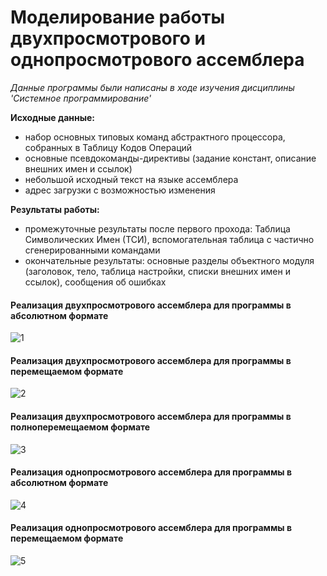 # Моделирование работы двухпросмотрового и однопросмотрового ассемблера
_Данные программы были написаны в ходе изучения дисциплины 'Системное программирование'_

**Исходные данные:**
* набор основных типовых команд абстрактного процессора, собранных в Таблицу Кодов Операций
* основные псевдокоманды-директивы (задание констант, описание внешних имен и ссылок)
* небольшой исходный текст на языке ассемблера
* адрес загрузки с возможностью изменения

**Результаты работы:**
* промежуточные результаты после первого прохода: Таблица Символических Имен (ТСИ), вспомогательная таблица с частично сгенерированными командами
* окончательные результаты: основные разделы объектного модуля (заголовок, тело, таблица настройки, списки внешних имен и ссылок), сообщения об ошибках


#### Реализация двухпросмотрового ассемблера для программы в абсолютном формате
![1](https://github.com/tache-osseuse/assembler_handler/assets/71820145/633e35ab-9105-4c96-b0cd-a97c728754ef)
#### Реализация двухпросмотрового ассемблера для программы в перемещаемом формате
![2](https://github.com/tache-osseuse/assembler_handler/assets/71820145/d8fb947d-e072-42f5-9da6-30fa76d63b2f)
#### Реализация двухпросмотрового ассемблера для программы в полноперемещаемом формате
![3](https://github.com/tache-osseuse/assembler_handler/assets/71820145/4c586f0a-a062-4714-b2dd-ca3eaa9bcf21)
#### Реализация однопросмотрового ассемблера для программы в абсолютном формате
![4](https://github.com/tache-osseuse/assembler_handler/assets/71820145/4eb0d716-0e57-4622-9999-d43ee1232ad6)
#### Реализация однопросмотрового ассемблера для программы в перемещаемом формате
![5](https://github.com/tache-osseuse/assembler_handler/assets/71820145/38ce43d9-1624-4616-8b91-f4154a265bc2)
